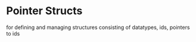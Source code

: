 # Pointer Structs
 for defining and managing structures consisting of datatypes, ids, pointers to ids
